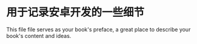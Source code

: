 # 用于记录安卓开发的一些细节

This file file serves as your book's preface, a great place to describe your book's content and ideas.
